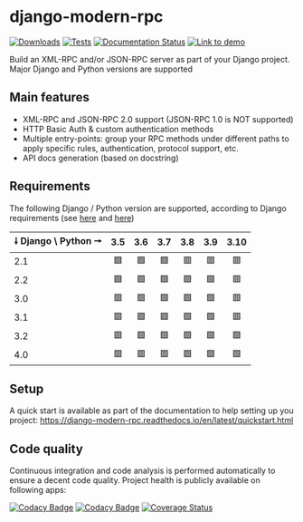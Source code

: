 # django-modern-rpc

[![Downloads](https://pepy.tech/badge/django-modern-rpc)](https://pepy.tech/project/django-modern-rpc)
[![Tests](https://github.com/alorence/django-modern-rpc/actions/workflows/default.yml/badge.svg)](https://github.com/alorence/django-modern-rpc/actions/workflows/default.yml)
[![Documentation Status](https://readthedocs.org/projects/django-modern-rpc/badge/?version=main)](https://django-modern-rpc.readthedocs.io/en/latest/?badge=main)
[![Link to demo](https://img.shields.io/badge/demo-online-blue.svg)](http://modernrpc.herokuapp.com/)

Build an XML-RPC and/or JSON-RPC server as part of your Django project. Major Django and Python versions are supported

## Main features

- XML-RPC and JSON-RPC 2.0 support (JSON-RPC 1.0 is NOT supported)
- HTTP Basic Auth & custom authentication methods
- Multiple entry-points: group your RPC methods under different paths to apply specific rules, authentication,
protocol support, etc.
- API docs generation (based on docstring)

## Requirements

The following Django / Python version are supported, according to Django requirements (see
[here](https://docs.djangoproject.com/fr/2.2/faq/install/#faq-python-version-support) and
[here](https://docs.djangoproject.com/fr/3.2/faq/install/#faq-python-version-support))

| 🠗 Django \ Python 🠖 | 3.5 | 3.6 | 3.7 | 3.8 | 3.9 | 3.10 |
|-----------------------|:---:|:---:|:---:|:---:|:---:|:----:|
| 2.1                   | 🟩  | 🟩  | 🟩  | 🟥  | 🟥  |  🟥  |
| 2.2                   | 🟩  | 🟩  | 🟩  | 🟩  | 🟩  |  🟥  |
| 3.0                   | 🟥  | 🟩  | 🟩  | 🟩  | 🟩  |  🟥  |
| 3.1                   | 🟥  | 🟩  | 🟩  | 🟩  | 🟩  |  🟥  |
| 3.2                   | 🟥  | 🟩  | 🟩  | 🟩  | 🟩  |  🟩  |
| 4.0                   | 🟥  | 🟥  | 🟥  | 🟩  | 🟩  |  🟩  |

## Setup

A quick start is available as part of the documentation to help setting up you project:
https://django-modern-rpc.readthedocs.io/en/latest/quickstart.html

## Code quality

Continuous integration and code analysis is performed automatically to ensure a decent code quality. Project health
is publicly available on following apps:

[![Codacy Badge](https://app.codacy.com/project/badge/Grade/37607e2ecaf549b890fc6defca88c7f8)](https://www.codacy.com/gh/alorence/django-modern-rpc/dashboard?utm_source=github.com&amp;utm_medium=referral&amp;utm_content=alorence/django-modern-rpc&amp;utm_campaign=Badge_Grade)
[![Codacy Badge](https://app.codacy.com/project/badge/Coverage/37607e2ecaf549b890fc6defca88c7f8)](https://www.codacy.com/gh/alorence/django-modern-rpc/dashboard?utm_source=github.com&utm_medium=referral&utm_content=alorence/django-modern-rpc&utm_campaign=Badge_Coverage)
[![Coverage Status](https://coveralls.io/repos/github/alorence/django-modern-rpc/badge.svg)](https://coveralls.io/github/alorence/django-modern-rpc)
